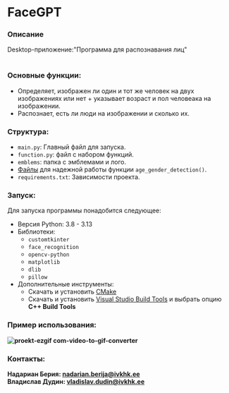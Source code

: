 # FaceGPT
### Описание
Desktop-приложение:"Программа для распознавания лиц"<br><br>
### Основные функции:
- Определяет, изображен ли один и тот же человек на двух изображениях или нет + указывает возраст и пол человеака на изображении.
- Распознает, есть ли люди на изображении и сколько их.
### Структура:
- `main.py`: Главный файл для запуска.
- `function.py`: файл с набором функций.
- `emblems`: папка с эмблемами и лого.
- <a href="https://drive.google.com/drive/folders/16qqswNHvUCGQI4iCekXdd6T_-ePKZrzz">Файлы<a> для надежной работы функции `age_gender_detection()`.
- `requirements.txt`: Зависимости проекта.
### Запуск:
Для запуска программы понадобится следующее:
- Версия Python: 3.8 - 3.13
- Библиотеки:
  - `customtkinter`
  - `face_recognition`
  - `opencv-python`
  - `matplotlib`
  - `dlib`
  - `pillow`
- Дополнительные инструменты:
  - Скачать и установить <a href="https://cmake.org/download/">СMake<a>
  - Скачать и установить <a href="https://visualstudio.microsoft.com/visual-cpp-build-tools/">Visual Studio Build Tools<a> и выбрать опцию <b>C++ Build Tools<b>
  
### Пример использования:
![proekt-ezgif com-video-to-gif-converter](https://github.com/user-attachments/assets/5c778647-97ed-4e4c-b8ac-76c4f961113e)
### Контакты:
Надариан Берия: nadarian.berija@ivkhk.ee<br>
Владислав Дудин: vladislav.dudin@ivkhk.ee
